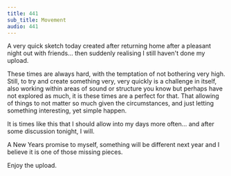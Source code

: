 ```yaml
---
title: 441
sub_title: Movement
audio: 441
---
```


A very quick sketch today created after returning home after a pleasant night out with friends… then suddenly realising I still haven't done my upload.

These times are always hard, with the temptation of not bothering very high. Still, to try and create something very, very quickly is a challenge in itself, also working within areas of sound or structure you know but perhaps have not explored as much, it is these times are a perfect for that. That allowing of things to not matter so much given the circumstances, and just letting something interesting, yet simple happen.

It is times like this that I should allow into my days more often… and after some discussion tonight, I will.

A New Years promise to myself, something will be different next year and I believe it is one of those missing pieces.

Enjoy the upload.

